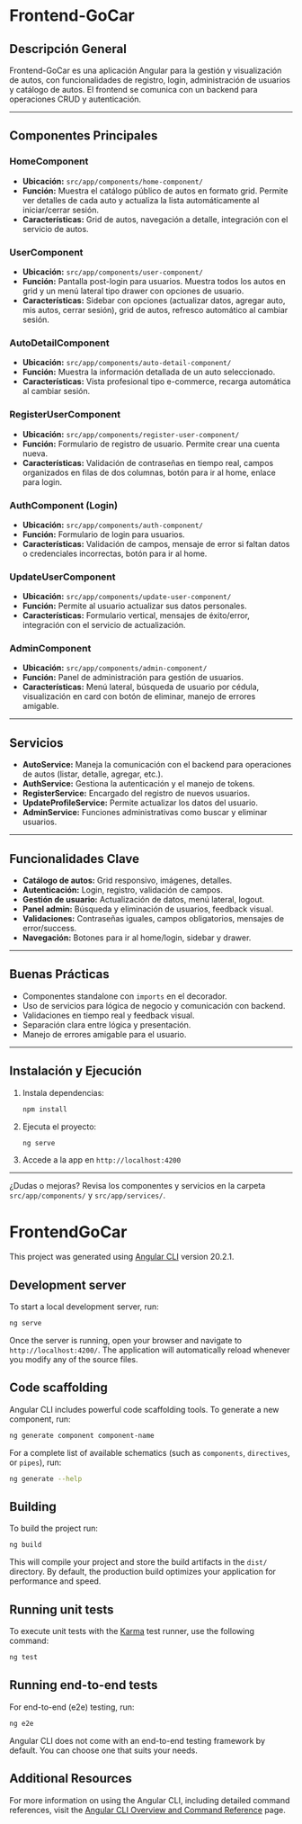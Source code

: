 # Frontend-GoCar

## Descripción General
Frontend-GoCar es una aplicación Angular para la gestión y visualización de autos, con funcionalidades de registro, login, administración de usuarios y catálogo de autos. El frontend se comunica con un backend para operaciones CRUD y autenticación.

---

## Componentes Principales

### HomeComponent
- **Ubicación:** `src/app/components/home-component/`
- **Función:** Muestra el catálogo público de autos en formato grid. Permite ver detalles de cada auto y actualiza la lista automáticamente al iniciar/cerrar sesión.
- **Características:** Grid de autos, navegación a detalle, integración con el servicio de autos.

### UserComponent
- **Ubicación:** `src/app/components/user-component/`
- **Función:** Pantalla post-login para usuarios. Muestra todos los autos en grid y un menú lateral tipo drawer con opciones de usuario.
- **Características:** Sidebar con opciones (actualizar datos, agregar auto, mis autos, cerrar sesión), grid de autos, refresco automático al cambiar sesión.

### AutoDetailComponent
- **Ubicación:** `src/app/components/auto-detail-component/`
- **Función:** Muestra la información detallada de un auto seleccionado.
- **Características:** Vista profesional tipo e-commerce, recarga automática al cambiar sesión.

### RegisterUserComponent
- **Ubicación:** `src/app/components/register-user-component/`
- **Función:** Formulario de registro de usuario. Permite crear una cuenta nueva.
- **Características:** Validación de contraseñas en tiempo real, campos organizados en filas de dos columnas, botón para ir al home, enlace para login.

### AuthComponent (Login)
- **Ubicación:** `src/app/components/auth-component/`
- **Función:** Formulario de login para usuarios.
- **Características:** Validación de campos, mensaje de error si faltan datos o credenciales incorrectas, botón para ir al home.

### UpdateUserComponent
- **Ubicación:** `src/app/components/update-user-component/`
- **Función:** Permite al usuario actualizar sus datos personales.
- **Características:** Formulario vertical, mensajes de éxito/error, integración con el servicio de actualización.

### AdminComponent
- **Ubicación:** `src/app/components/admin-component/`
- **Función:** Panel de administración para gestión de usuarios.
- **Características:** Menú lateral, búsqueda de usuario por cédula, visualización en card con botón de eliminar, manejo de errores amigable.

---

## Servicios

- **AutoService:** Maneja la comunicación con el backend para operaciones de autos (listar, detalle, agregar, etc.).
- **AuthService:** Gestiona la autenticación y el manejo de tokens.
- **RegisterService:** Encargado del registro de nuevos usuarios.
- **UpdateProfileService:** Permite actualizar los datos del usuario.
- **AdminService:** Funciones administrativas como buscar y eliminar usuarios.

---

## Funcionalidades Clave

- **Catálogo de autos:** Grid responsivo, imágenes, detalles.
- **Autenticación:** Login, registro, validación de campos.
- **Gestión de usuario:** Actualización de datos, menú lateral, logout.
- **Panel admin:** Búsqueda y eliminación de usuarios, feedback visual.
- **Validaciones:** Contraseñas iguales, campos obligatorios, mensajes de error/success.
- **Navegación:** Botones para ir al home/login, sidebar y drawer.

---

## Buenas Prácticas

- Componentes standalone con `imports` en el decorador.
- Uso de servicios para lógica de negocio y comunicación con backend.
- Validaciones en tiempo real y feedback visual.
- Separación clara entre lógica y presentación.
- Manejo de errores amigable para el usuario.

---

## Instalación y Ejecución

1. Instala dependencias:
	```bash
	npm install
	```
2. Ejecuta el proyecto:
	```bash
	ng serve
	```
3. Accede a la app en `http://localhost:4200`

---

¿Dudas o mejoras? Revisa los componentes y servicios en la carpeta `src/app/components/` y `src/app/services/`.
# FrontendGoCar

This project was generated using [Angular CLI](https://github.com/angular/angular-cli) version 20.2.1.

## Development server

To start a local development server, run:

```bash
ng serve
```

Once the server is running, open your browser and navigate to `http://localhost:4200/`. The application will automatically reload whenever you modify any of the source files.

## Code scaffolding

Angular CLI includes powerful code scaffolding tools. To generate a new component, run:

```bash
ng generate component component-name
```

For a complete list of available schematics (such as `components`, `directives`, or `pipes`), run:

```bash
ng generate --help
```

## Building

To build the project run:

```bash
ng build
```

This will compile your project and store the build artifacts in the `dist/` directory. By default, the production build optimizes your application for performance and speed.

## Running unit tests

To execute unit tests with the [Karma](https://karma-runner.github.io) test runner, use the following command:

```bash
ng test
```

## Running end-to-end tests

For end-to-end (e2e) testing, run:

```bash
ng e2e
```

Angular CLI does not come with an end-to-end testing framework by default. You can choose one that suits your needs.

## Additional Resources

For more information on using the Angular CLI, including detailed command references, visit the [Angular CLI Overview and Command Reference](https://angular.dev/tools/cli) page.
